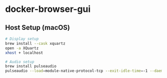 # docker-browser-gui

## Host Setup (macOS)

```bash
# Display setup
brew install --cask xquartz
open -a XQuartz
xhost + localhost

# Audio setup
brew install pulseaudio
pulseaudio --load=module-native-protocol-tcp --exit-idle-time=-1 --daemon
```
